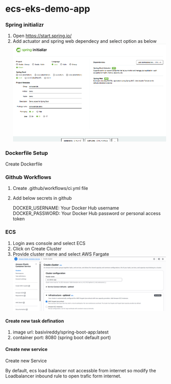 # ecs-eks-demo-app

### Spring initializr 

1. Open https://start.spring.io/
2. Add actuator and spring web dependecy and select option as below 
![SpringInitializer](images/spring-initializer.png)


### Dockerfile Setup
Create Dockerfile

### Github Workflows
1. Create .github/workflows/ci.yml file
2. Add below secrets in github

    DOCKER_USERNAME: Your Docker Hub username
    DOCKER_PASSWORD: Your Docker Hub password or personal access token

### ECS 
1. Login aws console and select ECS
2. Click on Create Cluster
3. Provide cluster name and select AWS Fargate 
![ECS](images/ecs-cluster.png)


#### Create new task defination
1. image url: basivireddy/spring-boot-app:latest
2. container port: 8080 (spring boot default port)



#### Create new service

Create new Service

By default, ecs load balancer not accessble from internet so modify the Loadbalancer inbound rule to open trafic form internet.







